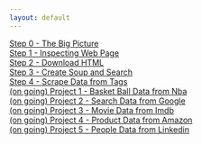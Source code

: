 ```yaml
---
layout: default
---
```


[Step 0 - The Big Picture](book/the-big-picture.html)  
[Step 1 - Inspecting Web Page](book/inspecting.html)  
[Step 2 - Download HTML](book/download-html.html)  
[Step 3 - Create Soup and Search](book/create-soup-and-search.html)  
[Step 4 - Scrape Data from Tags]()  
[(on going) Project 1 - Basket Ball Data from Nba]()  
[(on going) Project 2 - Search Data from Google]()  
[(on going) Project 3 - Movie Data from Imdb]()  
[(on going) Project 4 - Product Data from Amazon]()  
[(on going) Project 5 - People Data from Linkedin]()  